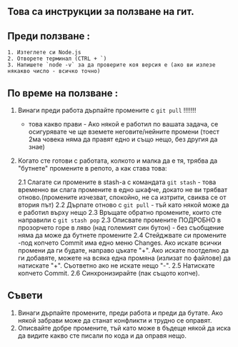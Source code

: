 ## Това са инструкции за ползване на гит.

## Преди ползване :
    1. Изтеглете си Node.js
    2. Отворете терминал (CTRL + `)
    3. Напишете `node -v` за да проверите коя версия е (ако ви излезе някакво число - всичко точно)

## По време на ползване :

1. Винаги преди работа дърпайте промените с `git pull` !!!!!!!
    - това какво прави - Ако някой е работил по вашата задача, се осигурявате че ще вземете неговите/нейните
    промени (тоест 2ма човека няма да правят едно и също нещо, без другия да знае)

2. Когато сте готови с работата, колкото и малка да е тя, трябва да "бутнете" промените в репото, а как става това:

    2.1 Слагате си промените в stash-a с командата `git stash`
        - това временно ви слага промените в едно шкафче, докато не ви трябват отново.(промените изчезват, спокойно, не са изтрити, свиква се от втория път)
    2.2 Дърпате отново с `git pull`
        - тъй като някой може да е работил върху нещо
    2.3 Връщате обратно промените, които сте направили с `git stash pop`
    2.3 Описвате промените ПОДРОБНО в прозорчето горе в ляво (над големият син бутон)
        - без съобщение няма да може да бутнете промените
    2.4 Стейджвате си промените
        -под копчето Commit има едно меню Changes. Ако искате всички промени да ги будате, направо цъкате "+".
        Ако искате поотделно да ги добавяте, можете на всяка една промяна (излизат по файлове) да натискате "+".
        Съответно ако не искате нещо "-".
    2.5 Натискате копчето Commit.
    2.6 Синхронизирайте (пак същото копче).


## Съвети
1. Винаги дърпайте промените, преди работа и преди да бутате. Ако някой забрави може да станат конфликти и трудно се оправят.
2. Описвайте добре промените, тъй като може в бъдеще някой да иска да видите какво сте писали по кода и да оправя нещо.